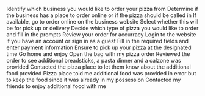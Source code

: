 Identify which business you would like to order your pizza from
Determine if the business has a place to order online or if the pizza should be called in
If available, go to order online on the business website
Select whether this will be for pick up or delivery
Decide which type of pizza you would like to order and fill in the prompts
Review your order for accurracy
Login to the website if you have an account or sign in as a guest
Fill in the required fields and enter payment information
Ensure to pick up your pizza at the designated time
Go home and enjoy
Open the bag with my pizza order
Reviewed the order to see additional breadsticks, a pasta dinner and a calzone was provided
Contacted the pizza place to let them know about the additional food provided
Pizza place told me additional food was provided in error but to keep the food since it was already in my possession
Contacted my friends to enjoy additional food with me

